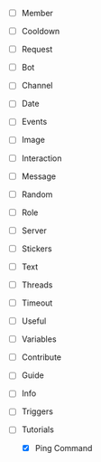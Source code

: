 - [ ] Member
- [ ] Cooldown
- [ ] Request
- [ ] Bot
- [ ] Channel
- [ ] Date
- [ ] Events
- [ ] Image
- [ ] Interaction
- [ ] Message
- [ ] Random
- [ ] Role
- [ ] Server
- [ ] Stickers
- [ ] Text
- [ ] Threads
- [ ] Timeout
- [ ] Useful
- [ ] Variables

- [ ] Contribute
- [ ] Guide
- [ ] Info
- [ ] Triggers
- [ ] Tutorials
  - [x] Ping Command